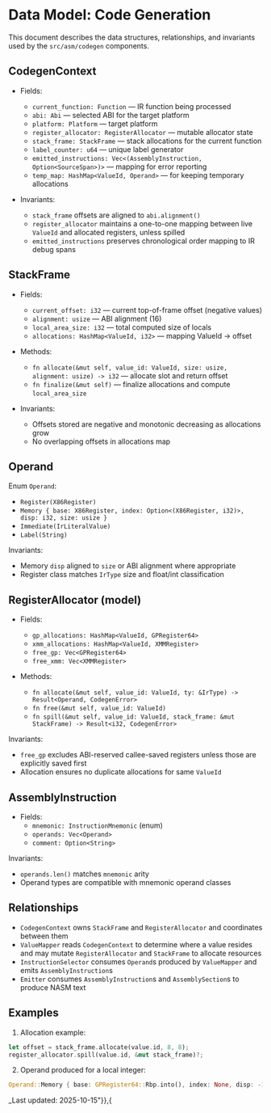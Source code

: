 # Data Model: Code Generation

This document describes the data structures, relationships, and invariants used by the `src/asm/codegen` components.

## CodegenContext

- Fields:
  - `current_function: Function` — IR function being processed
  - `abi: Abi` — selected ABI for the target platform
  - `platform: Platform` — target platform
  - `register_allocator: RegisterAllocator` — mutable allocator state
  - `stack_frame: StackFrame` — stack allocations for the current function
  - `label_counter: u64` — unique label generator
  - `emitted_instructions: Vec<(AssemblyInstruction, Option<SourceSpan>)>` — mapping for error reporting
  - `temp_map: HashMap<ValueId, Operand>` — for keeping temporary allocations

- Invariants:
  - `stack_frame` offsets are aligned to `abi.alignment()`
  - `register_allocator` maintains a one-to-one mapping between live `ValueId` and allocated registers, unless spilled
  - `emitted_instructions` preserves chronological order mapping to IR debug spans

## StackFrame

- Fields:
  - `current_offset: i32` — current top-of-frame offset (negative values)
  - `alignment: usize` — ABI alignment (16)
  - `local_area_size: i32` — total computed size of locals
  - `allocations: HashMap<ValueId, i32>` — mapping ValueId -> offset

- Methods:
  - `fn allocate(&mut self, value_id: ValueId, size: usize, alignment: usize) -> i32` — allocate slot and return offset
  - `fn finalize(&mut self)` — finalize allocations and compute `local_area_size`

- Invariants:
  - Offsets stored are negative and monotonic decreasing as allocations grow
  - No overlapping offsets in allocations map

## Operand

Enum `Operand`:
- `Register(X86Register)`
- `Memory { base: X86Register, index: Option<(X86Register, i32)>, disp: i32, size: usize }`
- `Immediate(IrLiteralValue)`
- `Label(String)`

Invariants:
- Memory `disp` aligned to `size` or ABI alignment where appropriate
- Register class matches `IrType` size and float/int classification

## RegisterAllocator (model)

- Fields:
  - `gp_allocations: HashMap<ValueId, GPRegister64>`
  - `xmm_allocations: HashMap<ValueId, XMMRegister>`
  - `free_gp: Vec<GPRegister64>`
  - `free_xmm: Vec<XMMRegister>`

- Methods:
  - `fn allocate(&mut self, value_id: ValueId, ty: &IrType) -> Result<Operand, CodegenError>`
  - `fn free(&mut self, value_id: ValueId)`
  - `fn spill(&mut self, value_id: ValueId, stack_frame: &mut StackFrame) -> Result<i32, CodegenError>`

Invariants:
- `free_gp` excludes ABI-reserved callee-saved registers unless those are explicitly saved first
- Allocation ensures no duplicate allocations for same `ValueId`

## AssemblyInstruction

- Fields:
  - `mnemonic: InstructionMnemonic` (enum)
  - `operands: Vec<Operand>`
  - `comment: Option<String>`

Invariants:
- `operands.len()` matches `mnemonic` arity
- Operand types are compatible with mnemonic operand classes

## Relationships

- `CodegenContext` owns `StackFrame` and `RegisterAllocator` and coordinates between them
- `ValueMapper` reads `CodegenContext` to determine where a value resides and may mutate `RegisterAllocator` and `StackFrame` to allocate resources
- `InstructionSelector` consumes `Operand`s produced by `ValueMapper` and emits `AssemblyInstruction`s
- `Emitter` consumes `AssemblyInstruction`s and `AssemblySection`s to produce NASM text

## Examples

1. Allocation example:
```rust
let offset = stack_frame.allocate(value.id, 8, 8);
register_allocator.spill(value.id, &mut stack_frame)?;
```

2. Operand produced for a local integer:
```rust
Operand::Memory { base: GPRegister64::Rbp.into(), index: None, disp: -16, size: 8 }
```

_Last updated: 2025-10-15"}},{